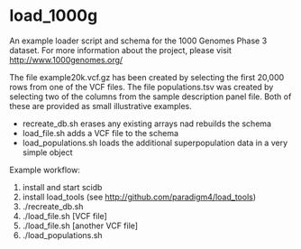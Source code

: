 load_1000g
=========

An example loader script and schema for the 1000 Genomes Phase 3 dataset. 
For more information about the project, please visit http://www.1000genomes.org/ 

The file example20k.vcf.gz has been created by selecting the first 20,000 rows from one of the VCF files. 
The file populations.tsv was created by selecting two of the columns from the sample description panel file. 
Both of these are provided as small illustrative examples.

 - recreate_db.sh erases any existing arrays nad rebuilds the schema
 - load_file.sh adds a VCF file to the schema
 - load_populations.sh loads the additional superpopulation data in a very simple object

Example workflow:
 
 1. install and start scidb
 2. install load_tools (see http://github.com/paradigm4/load_tools)
 3. ./recreate_db.sh
 4. ./load_file.sh [VCF file]
 5. ./load_file.sh [another VCF file]
 6. ./load_populations.sh
 
 
